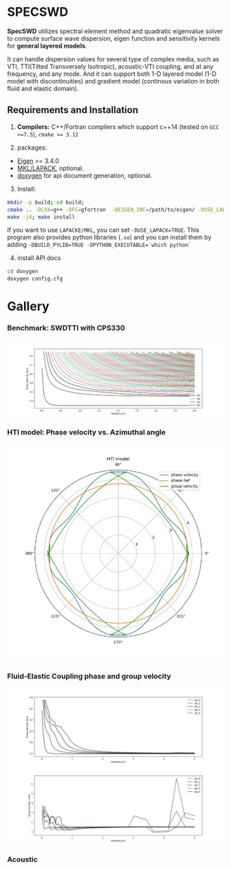 # SPECSWD
**SpecSWD** utilizes spectral element method and quadratic eigenvalue solver to compute surface wave dispersion, eigen function and sensitivity kernels for **general layered models**.

It can handle dispersion values for several type of complex media, such as VTI, TTI(Tilted Transversely Isotropic), acoustic-VTI coupling, and at any frequency, and any mode. And it can support both 1-D layered
model (1-D model with discontinuities) and gradient model (continous variation in both fluid and elastic domain).

## Requirements and Installation
1. **Compilers:** C++/Fortran compilers which support c++14 (tested on `GCC >=7.5`), `cmake >= 3.12`

2. packages:
* [Eigen](https://eigen.tuxfamily.org/index.php?title=Main_Page) >= 3.4.0
* [MKL/LAPACK](https://www.netlib.org/lapack/lapacke.html), optional.
* [doxygen](https://www.doxygen.nl/) for api document generation, optional.

3. Install:
```bash
mkdir -p build; cd build;
cmake .. -DCXX=g++ -DFC=gfortran  -DEIGEN_INC=/path/to/eigen/ -DUSE_LAPACK=FALSE
make -j4; make install 
```
If you want to use `LAPACKE/MKL`, you can set `-DUSE_LAPACK=TRUE`. This program also provides python libraries (`.so`) and you can install them by adding ```-DBUILD_PYLIB=TRUE -DPYTHON_EXECUTABLE=`which python` ```

4. install API docs
```bash
cd doxygen
doxygen config.cfg
```

# Gallery
### Benchmark: SWDTTI with CPS330
![image](example//rayleigh/phase.jpg)
### HTI model: Phase velocity vs. Azimuthal angle
![image](example/tti/group-direc.jpg)

### Fluid-Elastic Coupling phase and group velocity
![image](example/ac/phase.jpg)
![image](example/ac/group.jpg)
### Acoustic 

